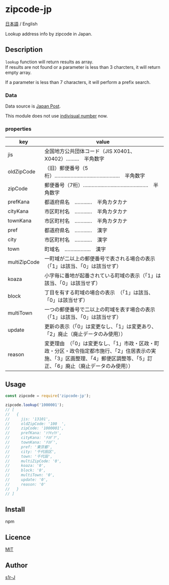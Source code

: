 zipcode-jp
==

[日本語](./README.md) / English

Lookup address info by zipcode in Japan.

## Description

`lookup` function will return results as array.  
If results are not found or a parameter is less than 3 charcters, it will return empty array.

If a parameter is less than 7 characters, it will perform a prefix search.

### Data

Data source is [Japan Post](https://www.post.japanpost.jp/zipcode/dl/readme.html).

This module does not use [indivisual number](https://www.post.japanpost.jp/zipcode/dl/jigyosyo/index-zip.html) now.

### properties

| key | value |
| ---- | ---- |
| jis | 全国地方公共団体コード（JIS X0401、X0402）………　半角数字 |
| oldZipCode | （旧）郵便番号（5桁）………………………………………　半角数字 |
| zipCode | 郵便番号（7桁）………………………………………　半角数字 |
| prefKana | 都道府県名　…………　半角カタカナ |
| cityKana | 市区町村名　…………　半角カタカナ |
| townKana | 市区町村名　…………　半角カタカナ |
| pref | 都道府県名　…………　漢字 |
| city | 市区町村名　…………　漢字 |
| town | 町域名　………………　漢字 |
| multiZipCode | 一町域が二以上の郵便番号で表される場合の表示（「1」は該当、「0」は該当せず） |
| koaza | 小字毎に番地が起番されている町域の表示（「1」は該当、「0」は該当せず） |
| block | 丁目を有する町域の場合の表示　（「1」は該当、「0」は該当せず） |
| multiTown | 一つの郵便番号で二以上の町域を表す場合の表示（「1」は該当、「0」は該当せず） |
| update | 更新の表示（「0」は変更なし、「1」は変更あり、「2」廃止（廃止データのみ使用）） |
| reason | 変更理由　（「0」は変更なし、「1」市政・区政・町政・分区・政令指定都市施行、「2」住居表示の実施、「3」区画整理、「4」郵便区調整等、「5」訂正、「6」廃止（廃止データのみ使用）） |

## Usage

```js
const zipcode = require('zipcode-jp');

zipcode.lookup('1000001');
// [
//   {
//     jis: '13101',
//     oldZipCode: '100  ',
//     zipCode: '1000001',
//     prefKana: 'ﾄｳｷｮｳﾄ',
//     cityKana: 'ﾁﾖﾀﾞｸ',
//     townKana: 'ﾁﾖﾀﾞ',
//     pref: '東京都',
//     city: '千代田区',
//     town: '千代田',
//     multiZipCode: '0',
//     koaza: '0',
//     block: '0',
//     multiTown: '0',
//     update: '0',
//     reason: '0'
//   }
// ]

```

## Install

npm

## Licence

[MIT](https://opensource.org/licenses/mit-license.php)  

## Author

[s1r-J](https://github.com/s1r-J)
